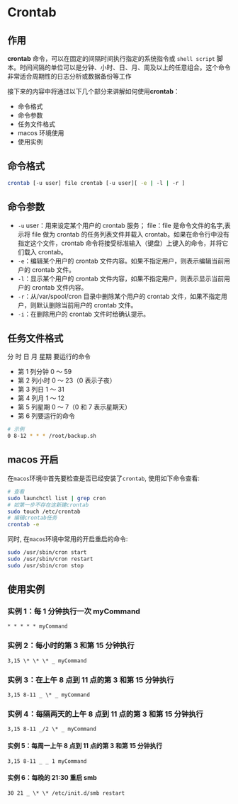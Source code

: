 # Crontab

## 作用

**crontab** 命令，可以在固定的间隔时间执行指定的系统指令或 `shell script` 脚本。时间间隔的单位可以是分钟、小时、日、月、周及以上的任意组合。这个命令非常适合周期性的日志分析或数据备份等工作

接下来的内容中将通过以下几个部分来讲解如何使用**crontab**：

- 命令格式
- 命令参数
- 任务文件格式
- macos 环境使用
- 使用实例

## 命令格式

```sh
crontab [-u user] file crontab [-u user][ -e | -l | -r ]
```

## 命令参数

- `-u` user：用来设定某个用户的 crontab 服务；
  file：file 是命令文件的名字,表示将 file 做为 crontab 的任务列表文件并载入 crontab。如果在命令行中没有指定这个文件，crontab 命令将接受标准输入（键盘）上键入的命令，并将它们载入 crontab。
- `-e`：编辑某个用户的 crontab 文件内容。如果不指定用户，则表示编辑当前用户的 crontab 文件。
- `-l`：显示某个用户的 crontab 文件内容，如果不指定用户，则表示显示当前用户的 crontab 文件内容。
- `-r`：从/var/spool/cron 目录中删除某个用户的 crontab 文件，如果不指定用户，则默认删除当前用户的 crontab 文件。
- `-i`：在删除用户的 crontab 文件时给确认提示。

## 任务文件格式

分 时 日 月 星期 要运行的命令

- 第 1 列分钟 0 ～ 59
- 第 2 列小时 0 ～ 23（0 表示子夜）
- 第 3 列日 1 ～ 31
- 第 4 列月 1 ～ 12
- 第 5 列星期 0 ～ 7（0 和 7 表示星期天）
- 第 6 列要运行的命令

```sh
# 示例
0 8-12 * * * /root/backup.sh
```

## macos 开启

在`macos`环境中首先要检查是否已经安装了`crontab`, 使用如下命令查看:

```sh
# 查看
sudo launchctl list | grep cron
# 如第一步不存在这新建crontab
sudo touch /etc/crontab
# 编辑crontab任务
crontab -e
```

同时, 在`macos`环境中常用的开启重启的命令:

```sh
sudo /usr/sbin/cron start
sudo /usr/sbin/cron restart
sudo /usr/sbin/cron stop
```

## 使用实例

### 实例 1：每 1 分钟执行一次 myCommand

`* * * * * myCommand`

### 实例 2：每小时的第 3 和第 15 分钟执行

`3,15 \* \* \* _ myCommand`

### 实例 3：在上午 8 点到 11 点的第 3 和第 15 分钟执行

`3,15 8-11 _ \* _ myCommand`

### 实例 4：每隔两天的上午 8 点到 11 点的第 3 和第 15 分钟执行

`3,15 8-11 _/2 \* _ myCommand`

#### 实例 5：每周一上午 8 点到 11 点的第 3 和第 15 分钟执行

`3,15 8-11 _ _ 1 myCommand`

#### 实例 6：每晚的 21:30 重启 smb

`30 21 _ \* \* /etc/init.d/smb restart`
